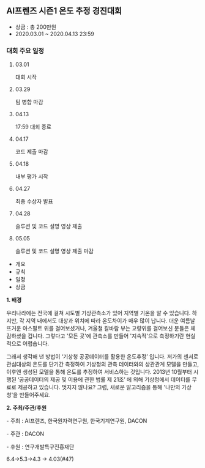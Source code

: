## AI프렌즈 시즌1 온도 추정 경진대회

- 상금 : 총 200만원
- 2020.03.01 ~ 2020.04.13 23:59

### 대회 주요 일정

1. 03.01

   대회 시작

2. 03.29

   팀 병합 마감

3. 04.13

   17:59 대회 종료

4. 04.17

   코드 제출 마감

5. 04.18

   내부 평가 시작

6. 04.27

   최종 수상자 발표

1. 04.28

   솔루션 및 코드 설명 영상 제출

2. 05.05

   솔루션 및 코드 설명 영상 제출 마감

- 개요
- 규칙
- 일정
- 상금



**1. 배경**

우리나라에는 전국에 걸쳐 시도별 기상관측소가 있어 지역별 기온을 알 수 있습니다. 하지만, 각 지역 내에서도 대상과 위치에 따라 온도차이가 매우 많이 납니다. 더운 여름날 뜨거운 아스팔트 위를 걸어보셨거나, 겨울철 칼바람 부는 교량위를 걸어보신 분들은 체감하셨을 겁니다. 그렇다고 '모든 곳'에 관측소를 만들어 '지속적'으로 측정하기란 현실적으로 어렵습니다.

그래서 생각해 낸 방법이 ‘기상청 공공데이터를 활용한 온도추정’ 입니다. 저가의 센서로 관심대상의 온도를 단기간 측정하여 기상청의 관측 데이터와의 상관관계 모델을 만들고, 이후엔 생성된 모델을 통해 온도를 추정하여 서비스하는 것입니다. 2013년 10월부터 시행된 ‘공공데이터의 제공 및 이용에 관한 법률 제 21조’ 에 의해 기상청에서 데이터를 무료로 제공하고 있습니다. 멋지지 않나요? 그럼, 새로운 알고리즘을 통해 '나만의 기상청'을 만들어주세요.



**2. 주최/주관/후원**

\- 주최 : AI프렌즈, 한국원자력연구원, 한국기계연구원, DACON

\- 주관 : DACON

\- 후원 : 연구개발특구진흥재단



6.4->5.3->4.3 -> 4.03(#47)